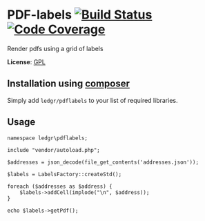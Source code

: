 # PDF-labels [![Build Status](https://travis-ci.org/ledgr/pdflabels.png?branch=master)](https://travis-ci.org/ledgr/pdflabels) [![Code Coverage](https://scrutinizer-ci.com/g/ledgr/pdflabels/badges/coverage.png?s=ea2b5dc71bbb041b5f7a050acf533932e87142a7)](https://scrutinizer-ci.com/g/ledgr/pdflabels/)

Render pdfs using a grid of labels

__License__: [GPL](/LICENSE)


## Installation using [composer](http://getcomposer.org/)

Simply add `ledgr/pdflabels` to your list of required libraries.


Usage
-----
    namespace ledgr\pdflabels;

    include "vendor/autoload.php";

    $addresses = json_decode(file_get_contents('addresses.json'));

    $labels = LabelsFactory::createStd();

    foreach ($addresses as $address) {
        $labels->addCell(implode("\n", $address));
    }

    echo $labels->getPdf();
